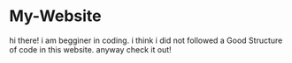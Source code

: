 # My-Website
hi there!
i am begginer in coding. i think i did not followed a Good Structure of code in this website. anyway check it out!
